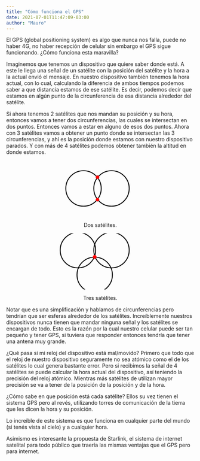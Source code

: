 ```yaml
---
title: "Cómo funciona el GPS"
date: 2021-07-01T11:47:09-03:00
author: "Mauro"
---
```


El GPS (global positioning system) es algo que nunca nos falla, puede no haber 4G, no haber recepción de celular sin embargo el GPS sigue funcionando. ¿Cómo funciona esta maravilla?

Imaginemos que tenemos un dispositivo que quiere saber donde está. A este le llega una señal de un satélite con la posición del satélite y la hora a la actual envió el mensaje. En nuestro dispositivo también tenemos la hora actual, con lo cual, calculando la diferencia de ambos tiempos podemos saber a que distancia estamos de ese satélite. Es decir, podemos decir que estamos en algún punto de la circunferencia de esa distancia alrededor del satélite.

Si ahora tenemos 2 satélites que nos mandan su posición y su hora, entonces vamos a tener dos circunferencias, las cuales se intersectan en dos puntos. Entonces vamos a estar en alguno de esos dos puntos. Ahora con 3 satélites vamos a obtener un punto donde se intersectan las 3 circunferencias, y ahí es la posición donde estamos con nuestro dispositivo parados. Y con más de 4 satélites podemos obtener también la altitud en donde estamos.

<div style="text-align:center">
    <svg>
        <circle cx="35%" cy="50%" r="20%" fill="none" stroke-width="1%" stroke="black" />
        <circle cx="60%" cy="50%" r="20%" fill="none" stroke-width="1%" stroke="black" />
        <circle cx="47.5%" cy="30%" r="2%" fill="red"/>
        <circle cx="47.5%" cy="70%" r="2%" fill="red"/>
    </svg>
    <p class="caption">Dos satélites.</p>
</div>
<div style="text-align:center">
    <svg>
        <circle cx="30%" cy="30%" r="20%" fill="none" stroke-width="1%" stroke="black" />
        <circle cx="60%" cy="30%" r="20%" fill="none" stroke-width="1%" stroke="black" />
        <circle cx="45%" cy="74%" r="20%" fill="none" stroke-width="1%" stroke="black" />
        <circle cx="45%" cy="42%" r="5" fill="red"/>
    </svg>
    <p class="caption">Tres satélites.</p>
</div>

Notar que es una simplificación y hablamos de circunferencias pero tendrían que ser esferas alrededor de los satélites. 
Increíblemente nuestros dispositivos nunca tienen que mandar ninguna señal y los satélites se encargan de todo. Esto es la razón por la cual nuestro celular puede ser tan pequeño y tener GPS, si tuviera que responder entonces tendría que tener una antena muy grande.

¿Qué pasa si mi reloj del dispositivo está mal/movido?
Primero que todo que el reloj de nuestro dispositivo seguramente no sea atómico como el de los satélites lo cual genera bastante error. Pero si recibimos la señal de 4 satélites se puede calcular la hora actual del dispositivo, así teniendo la precisión del reloj atómico. Mientras más satélites de utilizan mayor precisión se va a tener de la posición de la posición y de la hora.

¿Cómo sabe en que posición está cada satélite?
Ellos su vez tienen el sistema GPS pero al revés, utilizando torres de comunicación de la tierra que les dicen la hora y su posición.

Lo increíble de este sistema es que funciona en cualquier parte del mundo (si tenés vista al cielo) y a cualquier hora. 

Asimismo es interesante la propuesta de Starlink, el sistema de internet satelital para todo público que traería las mismas ventajas que el GPS pero para internet.